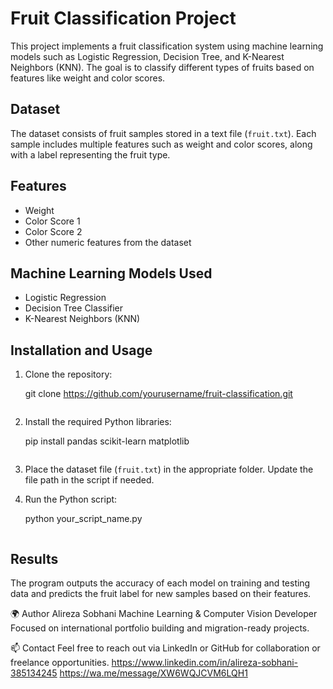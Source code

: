 # Fruit Classification Project

This project implements a fruit classification system using machine learning models such as Logistic Regression, Decision Tree, and K-Nearest Neighbors (KNN). The goal is to classify different types of fruits based on features like weight and color scores.

## Dataset

The dataset consists of fruit samples stored in a text file (`fruit.txt`). Each sample includes multiple features such as weight and color scores, along with a label representing the fruit type.

## Features

- Weight
- Color Score 1
- Color Score 2
- Other numeric features from the dataset

## Machine Learning Models Used

- Logistic Regression
- Decision Tree Classifier
- K-Nearest Neighbors (KNN)

## Installation and Usage

1. Clone the repository:
  
    git clone https://github.com/yourusername/fruit-classification.git
    ```

2. Install the required Python libraries:
    
    pip install pandas scikit-learn matplotlib
    ```

3. Place the dataset file (`fruit.txt`) in the appropriate folder. Update the file path in the script if needed.

4. Run the Python script:
   
    python your_script_name.py
    ```

## Results

The program outputs the accuracy of each model on training and testing data and predicts the fruit label for new samples based on their features.



🌍 Author
Alireza Sobhani
Machine Learning & Computer Vision Developer
Focused on international portfolio building and migration-ready projects.

📫 Contact
Feel free to reach out via LinkedIn or GitHub for collaboration or freelance opportunities.
https://www.linkedin.com/in/alireza-sobhani-385134245
https://wa.me/message/XW6WQJCVM6LQH1
```
